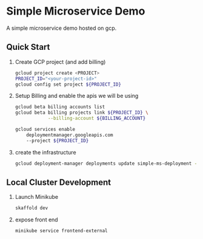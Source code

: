 # Simple Microservice Demo


A simple microservice demo hosted on gcp.


## Quick Start

1. Create GCP project (and add billing)

    ```bash
    gcloud project create <PROJECT>
    PROJECT_ID="<your-project-id>"
    gcloud config set project ${PROJECT_ID}
    ```

2. Setup Billing and enable the apis we will be using

    ```bash
    gcloud beta billing accounts list
    gcloud beta billing projects link ${PROJECT_ID} \
                --billing-account ${BILLING_ACCOUNT}

    gcloud services enable 
        deploymentmanager.googleapis.com
        --project ${PROJECT_ID}
    ```

3. create the infrastructure

    ```bash
    gcloud deployment-manager deployments update simple-ms-deployment --config gcp-manifests/deployment.yaml --preview
    ```

## Local Cluster Development

1. Launch Minikube

    ```bash
    skaffold dev
    ```

2. expose front end

    ```bash
    minikube service frontend-external
    ```

